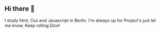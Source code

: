 
## Hi there 👋

I study html, Css and Javascript in Berlin. I'm always up for Project's just let me know.
Keep rolling Dice!
 

